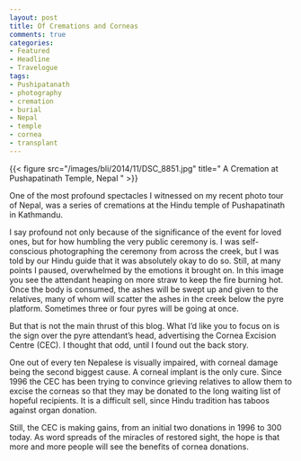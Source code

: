 ```yaml
---
layout: post
title: Of Cremations and Corneas
comments: true
categories:
- Featured
- Headline
- Travelogue
tags:
- Pushipatanath
- photography
- cremation
- burial
- Nepal
- temple
- cornea
- transplant
---
```


{{< figure src="/images/bli/2014/11/DSC_8851.jpg" title=" A Cremation at Pushapatinath Temple, Nepal  " >}}

One of the most profound spectacles I witnessed on my recent photo tour of Nepal, was a series of cremations at the Hindu temple of Pushapatinath in Kathmandu.

<!--more-->

I say profound not only because of the significance of the event for loved ones, but for how humbling the very public ceremony is. I was self-conscious photographing the ceremony from across the creek, but I was told by our Hindu guide that it was absolutely okay to do so. Still, at many points I paused, overwhelmed by the emotions it brought on. In this image you see the attendant heaping on more straw to keep the fire burning hot. Once the body is consumed, the ashes will be swept up and given to the relatives, many of whom will scatter the ashes in the creek below the pyre platform. Sometimes three or four pyres will be going at once. 

But that is not the main thrust of this blog. What I’d like you to focus on is the sign over the pyre attendant’s head, advertising the Cornea Excision Centre (CEC). I thought that odd, until I found out the back story. 

One out of every ten Nepalese is visually impaired, with corneal damage being the second biggest cause. A corneal implant is the only cure. Since 1996 the CEC has been trying to convince grieving relatives to allow them to excise the corneas so that they may be donated to the long waiting list of hopeful recipients. It is a difficult sell, since Hindu tradition has taboos against organ donation. 

Still, the CEC is making gains, from an initial two donations in 1996 to 300 today. As word spreads of the miracles of restored sight, the hope is that more and more people will see the benefits of cornea donations. 